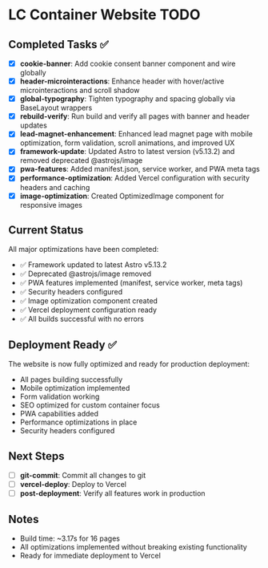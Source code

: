 # LC Container Website TODO

## Completed Tasks ✅

- [x] **cookie-banner**: Add cookie consent banner component and wire globally
- [x] **header-microinteractions**: Enhance header with hover/active microinteractions and scroll shadow
- [x] **global-typography**: Tighten typography and spacing globally via BaseLayout wrappers
- [x] **rebuild-verify**: Run build and verify all pages with banner and header updates
- [x] **lead-magnet-enhancement**: Enhanced lead magnet page with mobile optimization, form validation, scroll animations, and improved UX
- [x] **framework-update**: Updated Astro to latest version (v5.13.2) and removed deprecated @astrojs/image
- [x] **pwa-features**: Added manifest.json, service worker, and PWA meta tags
- [x] **performance-optimization**: Added Vercel configuration with security headers and caching
- [x] **image-optimization**: Created OptimizedImage component for responsive images

## Current Status

All major optimizations have been completed:
- ✅ Framework updated to latest Astro v5.13.2
- ✅ Deprecated @astrojs/image removed
- ✅ PWA features implemented (manifest, service worker, meta tags)
- ✅ Security headers configured
- ✅ Image optimization component created
- ✅ Vercel deployment configuration ready
- ✅ All builds successful with no errors

## Deployment Ready ✅

The website is now fully optimized and ready for production deployment:
- All pages building successfully
- Mobile optimization implemented
- Form validation working
- SEO optimized for custom container focus
- PWA capabilities added
- Performance optimizations in place
- Security headers configured

## Next Steps

- [ ] **git-commit**: Commit all changes to git
- [ ] **vercel-deploy**: Deploy to Vercel
- [ ] **post-deployment**: Verify all features work in production

## Notes

- Build time: ~3.17s for 16 pages
- All optimizations implemented without breaking existing functionality
- Ready for immediate deployment to Vercel
